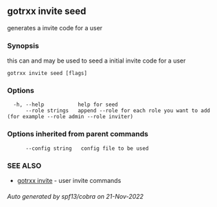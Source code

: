 ## gotrxx invite seed

generates a invite code for a user

### Synopsis

this can and may be used to seed a initial invite code for a user

```
gotrxx invite seed [flags]
```

### Options

```
  -h, --help           help for seed
      --role strings   append --role for each role you want to add (for example --role admin --role inviter)
```

### Options inherited from parent commands

```
      --config string   config file to be used
```

### SEE ALSO

* [gotrxx invite](/cli/gotrxx_invite.md)	 - user invite commands

###### Auto generated by spf13/cobra on 21-Nov-2022
